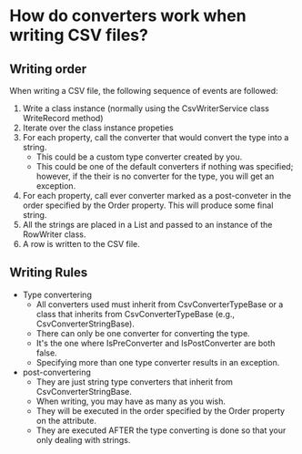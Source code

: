 # How do converters work when writing CSV files?

## Writing order
When writing a CSV file, the following sequence of events are followed:
1. Write a class instance (normally using the CsvWriterService class WriteRecord method) 
1. Iterate over the class instance propeties
1. For each property, call the converter that would convert the type into a string.
    - This could be a custom type converter created by you.
    - This could be one of the default converters if nothing was specified; however, if the their is no converter for the type, you will get an exception.
1. For each property, call ever converter marked as a post-conveter in the order specified by the Order property.  This will produce some final string.
1. All the strings are placed in a List<string> and passed to an instance of the RowWriter class.
1. A row is written to the CSV file.


## Writing Rules
- Type convertering 
    - All converters used must inherit from CsvConverterTypeBase or a class that inherits from CsvConverterTypeBase (e.g., CsvConverterStringBase).
    - There can only be one converter for converting the type.  
    - It's the one where IsPreConverter and IsPostConverter are both false.
    - Specifying more than one type converter results in an exception.
- post-convertering
    - They are just string type converters that inherit from CsvConverterStringBase.
    - When writing, you may have as many as you wish.
    - They will be executed in the order specified by the Order property on the attribute.
    - They are executed AFTER the type converting is done so that your only dealing with strings.


